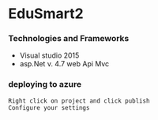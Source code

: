 # EduSmart2



### Technologies and Frameworks

* Visual studio 2015
* asp.Net v. 4.7 web Api Mvc

### deploying to azure


```
Right click on project and click publish 
Configure your settings

```
